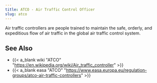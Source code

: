 ```yaml
---
title: ATCO - Air Traffic Control Officer
slug: atco
---
```


Air traffic controllers are people trained to maintain the safe, orderly,
and expeditious flow of air traffic in the global air traffic control system.

## See Also

* {{< a_blank wiki "ATCO" "https://en.wikipedia.org/wiki/Air_traffic_controller" >}}
* {{< a_blank easa "ATCO" "https://www.easa.europa.eu/regulation-groups/atco-air-traffic-controllers" >}}
